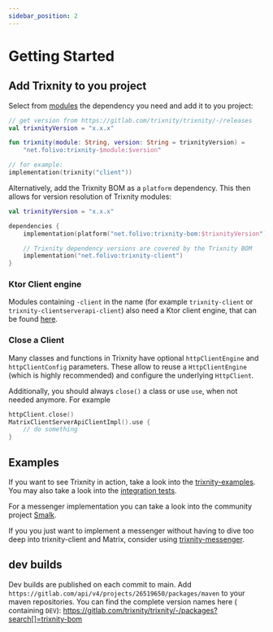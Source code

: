 ```yaml
---
sidebar_position: 2
---
```


# Getting Started

## Add Trixnity to you project

Select from [modules](/docs/modules) the dependency you need and add it to you project:

```kotlin
// get version from https://gitlab.com/trixnity/trixnity/-/releases
val trixnityVersion = "x.x.x"

fun trixnity(module: String, version: String = trixnityVersion) =
    "net.folivo:trixnity-$module:$version"

// for example:
implementation(trixnity("client"))
```

Alternatively, add the Trixnity BOM as a `platform` dependency. This then allows for version resolution of Trixnity
modules:

```kotlin
val trixnityVersion = "x.x.x"

dependencies {
    implementation(platform("net.folivo:trixnity-bom:$trixnityVersion"))

    // Trixnity dependency versions are covered by the Trixnity BOM
    implementation("net.folivo:trixnity-client")
}
```

### Ktor Client engine

Modules containing `-client` in the name (for example `trixnity-client` or `trixnity-clientserverapi-client`) also need
a Ktor client engine, that can be found [here](https://ktor.io/docs/http-client-engines.html).

### Close a Client

Many classes and functions in Trixnity have optional `httpClientEngine` and `httpClientConfig` parameters. These allow
to reuse a `HttpClientEngine` (which is highly recommended) and configure the underlying `HttpClient`.

Additionally, you should always `close()` a class or use `use`, when not needed anymore. For example

```kotlin
httpClient.close()
MatrixClientServerApiClientImpl().use {
    // do something
}
```

## Examples

If you want to see Trixnity in action, take a look into
the [trixnity-examples](https://gitlab.com/trixnity/trixnity-examples).
You may also take a look into
the [integration tests](https://gitlab.com/trixnity/trixnity/-/tree/main/trixnity-client/integration-tests).

For a messenger implementation you can take a look into the community
project [Smalk](https://gitlab.com/terrakok/smalk).

If you you just want to implement a messenger without having to dive too deep into trixnity-client and Matrix, consider
using [trixnity-messenger](https://gitlab.com/connect2x/trixnity-messenger).

## dev builds

Dev builds are published on each commit to main.
Add `https://gitlab.com/api/v4/projects/26519650/packages/maven` to your
maven repositories. You can find
the complete version names here (
containing `DEV`): https://gitlab.com/trixnity/trixnity/-/packages?search[]=trixnity-bom